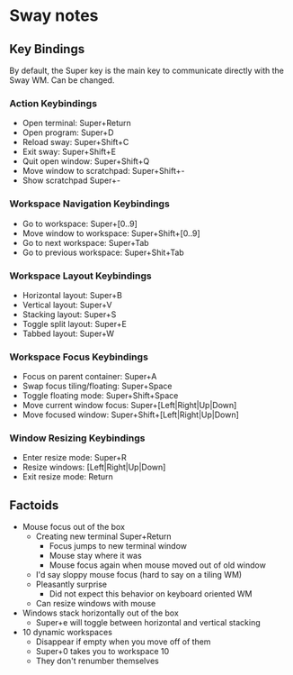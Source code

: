# Sway notes

## Key Bindings

By default, the Super key is the main key to communicate
directly with the Sway WM.  Can be changed.

### Action Keybindings

* Open terminal:              Super+Return
* Open program:               Super+D
* Reload sway:                Super+Shift+C
* Exit sway:                  Super+Shift+E
* Quit open window:           Super+Shift+Q
* Move window to scratchpad:  Super+Shift+-
* Show scratchpad             Super+-

### Workspace Navigation Keybindings

* Go to workspace:           Super+[0..9]
* Move window to workspace:  Super+Shift+[0..9]
* Go to next workspace:      Super+Tab
* Go to previous workspace:  Super+Shit+Tab
 
### Workspace Layout Keybindings

* Horizontal layout:    Super+B
* Vertical layout:      Super+V
* Stacking layout:      Super+S
* Toggle split layout:  Super+E
* Tabbed layout:        Super+W
 
### Workspace Focus Keybindings

* Focus on parent container:   Super+A
* Swap focus tiling/floating:  Super+Space
* Toggle floating mode:        Super+Shift+Space
* Move current window focus:   Super+[Left|Right|Up|Down]
* Move focused window:         Super+Shift+[Left|Right|Up|Down]

### Window Resizing Keybindings

* Enter resize mode:  Super+R
* Resize windows:     [Left|Right|Up|Down]
* Exit resize mode:   Return

## Factoids

* Mouse focus out of the box
  * Creating new terminal Super+Return
    * Focus jumps to new terminal window
    * Mouse stay where it was
    * Mouse focus again when mouse moved out of old window
  * I'd say sloppy mouse focus (hard to say on a tiling WM)
  * Pleasantly surprise 
    * Did not expect this behavior on keyboard oriented WM
  * Can resize windows with mouse
* Windows stack horizontally out of the box
  * Super+e will toggle between horizontal and vertical stacking
* 10 dynamic workspaces
  * Disappear if empty when you move off of them
  * Super+0 takes you to workspace 10
  * They don't renumber themselves


